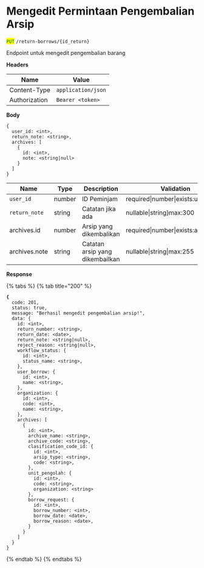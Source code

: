 # Mengedit Permintaan Pengembalian Arsip

<mark style="color:green;">`PUT`</mark> `/return-borrows/{id_return}`

Endpoint untuk mengedit pengembalian barang

**Headers**

| Name          | Value              |
| ------------- | ------------------ |
| Content-Type  | `application/json` |
| Authorization | `Bearer <token>`   |

**Body**

```
{
  user_id: <int>,
  return_note: <string>,
  archives: [
    {
      id: <int>,
      note: <string|null>
    }
  ]
}
```

| Name          | Type   | Description                     | Validation                           |
| ------------- | ------ | ------------------------------- | ------------------------------------ |
| `user_id`     | number | ID Peminjam                     | required\|number\|exists:users.id    |
| `return_note` | string | Catatan jika ada                | nullable\|string}max:300             |
| archives.id   | number | Arsip yang dikembalikan         | required\|number\|exists:archives,id |
| archives.note | string | Catatan arsip yang dikembailkan | nullable\|string\|max:255            |

**Response**

{% tabs %}
{% tab title="200" %}
<pre class="language-json"><code class="lang-json"><strong>{
</strong>  code: 201,
  status: true,
  message: "Berhasil mengedit pengembalian arsip!",
  data: {
    id: &#x3C;int>,
    return_number: &#x3C;string>,
    return_date: &#x3C;date>,
    return_note: &#x3C;string|null>,
    reject_reason: &#x3C;string|null>,
    workflow_status: {
      id: &#x3C;int>,
      status_name: &#x3C;string>,
    },
    user_borrow: {
      id: &#x3C;int>,
      name: &#x3C;string>,
    },
    organization: {
      id: &#x3C;int>,
      code: &#x3C;int>,
      name: &#x3C;string>,
    },
    archives: [
      {
        id: &#x3C;int>,
        archive_name: &#x3C;string>,
        archive_code: &#x3C;string>,
        clasification_code_id: {
          id: &#x3C;int>,
          arsip_type: &#x3C;string>,
          code: &#x3C;string>,
        },
        unit_pengolah: {
          id: &#x3C;int>,
          code: &#x3C;string>,
          organization: &#x3C;string>
        },
        borrow_request: {
          id: &#x3C;int>,
          borrow_number: &#x3C;int>,
          borrow_date: &#x3C;date>,
          borrow_reason: &#x3C;date>,
        }
      }
    ]
  }
}
</code></pre>
{% endtab %}
{% endtabs %}
